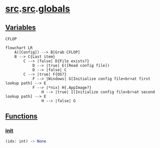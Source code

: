 # **[src](../index.md).[src](../src.md).[globals](globals.md)**

<h2><b><a href="#var" id="var">Variables</a></b></h2>

`CFLOP`

```mermaid
flowchart LR
    A([Config]) --> B[Grab CFLOP]
    B --> C{Last item}
        C --> |false| D{File exists?}
            D --> |true| E([Read config file])
            D --> |false| C
        C --> |true| F{OS?}
            F --> |Windows| G[Initialize config file<br>at first lookup path] --> E
            F --> |*nix| H{.AppImage?}
                H --> |true| I[Initialize config file<br>at second lookup path] --> E
                H --> |false| G
```

<h2><b><a href="#func" id="func">Functions</a></b></h2>

<h3><b><a href="#func-init" id="func-init">init</a></b></h3>

```python
(idx: int) ‑> None
```
